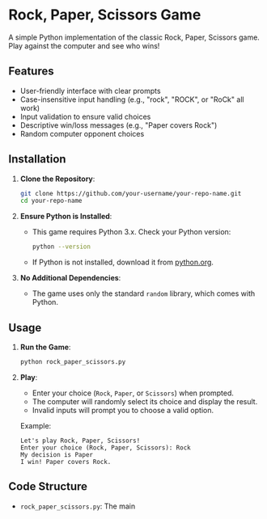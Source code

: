 # Rock, Paper, Scissors Game

A simple Python implementation of the classic Rock, Paper, Scissors game. Play against the computer and see who wins!

## Features
- User-friendly interface with clear prompts
- Case-insensitive input handling (e.g., "rock", "ROCK", or "RoCk" all work)
- Input validation to ensure valid choices
- Descriptive win/loss messages (e.g., "Paper covers Rock")
- Random computer opponent choices

## Installation
1. **Clone the Repository**:
   ```bash
   git clone https://github.com/your-username/your-repo-name.git
   cd your-repo-name
   ```
2. **Ensure Python is Installed**:
   - This game requires Python 3.x. Check your Python version:
     ```bash
     python --version
     ```
   - If Python is not installed, download it from [python.org](https://www.python.org/downloads/).

3. **No Additional Dependencies**:
   - The game uses only the standard `random` library, which comes with Python.

## Usage
1. **Run the Game**:
   ```bash
   python rock_paper_scissors.py
   ```
2. **Play**:
   - Enter your choice (`Rock`, `Paper`, or `Scissors`) when prompted.
   - The computer will randomly select its choice and display the result.
   - Invalid inputs will prompt you to choose a valid option.

   Example:
   ```
   Let's play Rock, Paper, Scissors!
   Enter your choice (Rock, Paper, Scissors): Rock
   My decision is Paper
   I win! Paper covers Rock.
   ```

## Code Structure
- `rock_paper_scissors.py`: The main
